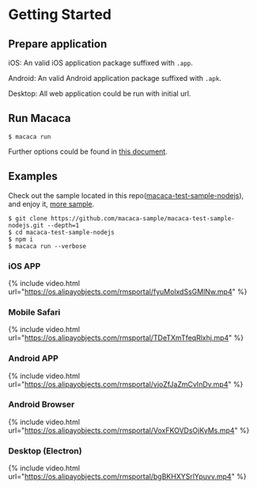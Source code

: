 # Getting Started

## Prepare application

iOS: An valid iOS application package suffixed with `.app`.

Android: An valid Android application package suffixed with `.apk`.

Desktop: All web application could be run with initial url.

## Run Macaca

```shell
$ macaca run
```

Further options could be found in [this document](./cli-usage.html).

## Examples

Check out the sample located in this repo([macaca-test-sample-nodejs](//github.com/macaca-sample/macaca-test-sample-nodejs)), and enjoy it, [more sample](//github.com/macaca-sample).

```shell
$ git clone https://github.com/macaca-sample/macaca-test-sample-nodejs.git --depth=1
$ cd macaca-test-sample-nodejs
$ npm i
$ macaca run --verbose
```

### iOS APP

{% include video.html url="https://os.alipayobjects.com/rmsportal/fyuMolxdSsGMlNw.mp4" %}

### Mobile Safari

{% include video.html url="https://os.alipayobjects.com/rmsportal/TDeTXmTfeqRlxhj.mp4" %}

### Android APP

{% include video.html url="https://os.alipayobjects.com/rmsportal/vjoZfJaZmCvInDv.mp4" %}

### Android Browser

{% include video.html url="https://os.alipayobjects.com/rmsportal/VoxFKOVDsOjKyMs.mp4" %}

### Desktop (Electron)

{% include video.html url="https://os.alipayobjects.com/rmsportal/bgBKHXYSrlYpuvv.mp4" %}
